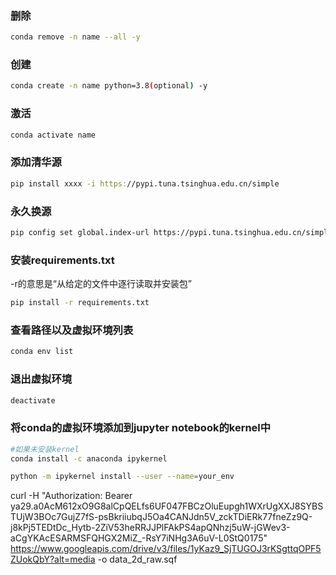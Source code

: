 ### 删除
```bash
conda remove -n name --all -y
```

### 创建
```bash
conda create -n name python=3.8(optional) -y
```

### 激活
```bash
conda activate name
```

### 添加清华源
```bash
pip install xxxx -i https://pypi.tuna.tsinghua.edu.cn/simple
```

### 永久换源
```bash
pip config set global.index-url https://pypi.tuna.tsinghua.edu.cn/simple
```

### 安装requirements.txt
-r的意思是“从给定的文件中逐行读取并安装包”
```bash
pip install -r requirements.txt
```

### 查看路径以及虚拟环境列表
```bash
conda env list
```

### 退出虚拟环境
```bash
deactivate
```

### 将conda的虚拟环境添加到jupyter notebook的kernel中
```bash
#如果未安装kernel
conda install -c anaconda ipykernel

python -m ipykernel install --user --name=your_env
```



curl -H "Authorization: Bearer ya29.a0AcM612xO9G8alCpQELfs6UF047FBCzOluEupgh1WXrUgXXJ8SYBSTUjW3BOc7GujZ7fS-psBkriiubqJ5Oa4CANJdn5V_zckTDiERk77fneZz9Q-j8kPj5TEDtDc_Hytb-2ZiV53heRRJJPlFAkPS4apQNhzj5uW-jGWev3-aCgYKAcESARMSFQHGX2MiZ_-RsY7iNHg3A6uV-L0StQ0175" https://www.googleapis.com/drive/v3/files/1yKaz9_SjTUGOJ3rKSgttqOPF5ZUokQbY?alt=media -o data_2d_raw.sqf


